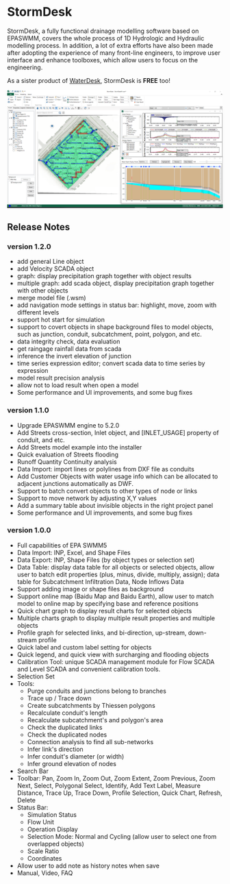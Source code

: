 # StormDesk

StormDesk, a fully functional drainage modelling software based on EPASWMM, covers the whole process of 1D Hydrologic and Hydraulic modelling process. In addition, a lot of extra efforts have also been made after adopting the experience of many front-line engineers, to improve user interface and enhance toolboxes, which allow users to focus on the engineering.

As a sister product of [WaterDesk](https://github.com/WaterDesk/WaterDesk-WS), StormDesk is <b>FREE</b> too!

![StormDesk](./images/StormDesk_01.png)

## Release Notes

### version 1.2.0

- add general Line object
- add Velocity SCADA object
- graph: display precipitation graph together with object results
- multiple graph: add scada object, display precipitation graph together with other objects
- merge model file (.wsm)
- add navigation mode settings in status bar: highlight, move, zoom with different levels
- support hot start for simulation
- support to covert objects in shape background files to model objects, such as junction, conduit, subcatchment, point, polygon, and etc.
- data integrity check, data evaluation
- get raingage rainfall data from scada
- inference the invert elevation of junction
- time series expression editor; convert scada data to time series by expression
- model result precision analysis
- allow not to load result when open a model
- Some performance and UI improvements, and some bug fixes

### version 1.1.0

- Upgrade EPASWMM engine to 5.2.0
- Add Streets cross-section, Inlet object, and [INLET_USAGE] property of conduit, and etc.
- Add Streets model example into the installer
- Quick evaluation of Streets flooding
- Runoff Quantity Continuity analysis
- Data Import: import lines or polylines from DXF file as conduits
- Add Customer Objects with water usage info which can be allocated to adjacent junctions automatically as DWF.
- Support to batch convert objects to other types of node or links
- Support to move network by adjusting X,Y values
- Add a summary table about invisible objects in the right project panel
- Some performance and UI improvements, and some bug fixes

### version 1.0.0

- Full capabilities of EPA SWMM5
- Data Import: INP, Excel, and Shape Files
- Data Export: INP, Shape Files (by object types or selection set)
- Data Table: display data table for all objects or selected objects, allow user to batch edit properties (plus, minus, divide, multiply, assign); data table for Subcatchment Infiltration Data, Node Inflows Data
- Support adding image or shape files as background
- Support online map (Baidu Map and Baidu Earth), allow user to match model to online map by specifying base and reference positions
- Quick chart graph to display result charts for selected objects
- Multiple charts graph to display multiple result properties and multiple objects
- Profile graph for selected links, and bi-direction, up-stream, down-stream profile
- Quick label and custom label setting for objects
- Quick legend, and quick view with surcharging and flooding objects
- Calibration Tool: unique SCADA management module for Flow SCADA and Level SCADA and convenient calibration tools.
- Selection Set
- Tools:
  - Purge conduits and junctions belong to branches
  - Trace up / Trace down
  - Create subcatchments by Thiessen polygons
  - Recalculate conduit's length
  - Recalculate subcatchment's and polygon's area
  - Check the duplicated links
  - Check the duplicated nodes
  - Connection analysis to find all sub-networks
  - Infer link's direction
  - Infer conduit's diameter (or width)
  - Infer ground elevation of nodes
- Search Bar
- Toolbar: Pan, Zoom In, Zoom Out, Zoom Extent, Zoom Previous, Zoom Next, Select, Polygonal Select, Identify, Add Text Label, Measure Distance, Trace Up, Trace Down, Profile Selection, Quick Chart, Refresh, Delete
- Status Bar:
  - Simulation Status
  - Flow Unit
  - Operation Display
  - Selection Mode: Normal and Cycling (allow user to select one from overlapped objects)
  - Scale Ratio
  - Coordinates
- Allow user to add note as history notes when save
- Manual, Video, FAQ
